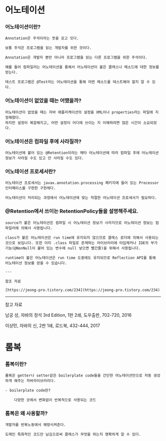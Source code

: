 # 어노테이션
### 어노테이션이란?
    
    Annotation은 주석이라는 뜻을 갖고 잇다.
    
    보통 주석은 프로그램을 읽는 개발자를 위한 것이다.
    
    Annotation은 개발자 뿐만 아니라 프로그램을 읽는 다른 프로그램을 위한 주석이다.
    
    예를 들어 컴파일러는 어노테이션을 통해서 어노테이션이 붙은 클래스나 메소드에 대한 정보를 얻는다.
    
    테스트 프로그램은 @Test라는 어노테이션을 통해 어떤 메소드를 테스트해야 할지 알 수 있다.
    
### 어노테이션이 없었을 때는 어땠을까?
    
    어노테이션이 없었을 때는 자바 애플리케이션의 설정을 XML이나 properties라는 파일에 지정해왔다. 
    하지만 설정이 복잡해지고, 어떤 설정이 어디에 쓰이는 지 이해하려면 많은 시간이 소요되었다. 
    
### 어노테이션은 컴파일 후에 사라질까?
    
    어노테이션에 붙어 있는 @Retention이라는 메타 어노테이션에 따라 컴파일 후에 어노테이션 정보가 사라질 수도 있고 안 사라질 수도 있다.
    
### 어노테이션 프로세서란?
    
    어노테이션 프로세서는 javax.annotation.processing 패키지에 들어 있는 Processor 인터페이스를 구현한 구현체다.
    
    어노테이션이 처리되는 과정에서 어노테이션에 맞는 적절한 어노테이션 프로세서가 필요하다.
    
### @Retention에서 쓰이는 RetentionPolicy들을 설명해주세요.
    
    source가 붙은 어노테이션은 컴파일 시 어노테이션 정보가 사라지므로 어노테이션 정보는 컴파일러에 의해서 사용됩니다.
    
    class가 붙은 어노테이션은 run time에 유지되지 않으므로 클래스 로더에 의해서 사용되는 것으로 보입니다. 또한 이미 .class 파일로 존재하는 라이브러리에 타입체커나 IDE의 부가기능(@NonNull이 붙어 있는 변수에 null 넣으면 빨간줄)을 위해서 사용됩니다.
    
    runtime이 붙은 어노테이션은 run time 도중에도 유지되므로 Reflection API를 통해 어노테이션 정보를 얻을 수 있습니다.  
    
    ---
    
    참조 자료
    
    [https://jeong-pro.tistory.com/234](https://jeong-pro.tistory.com/234)
    

---

참고 자료

남궁 성, 자바의 정석 3rd Edition, 1판 2쇄, 도우출판, 702-720, 2016

이상민, 자바의 신, 2판 1쇄, 로드북, 432-444, 2017

# 롬복
### 롬복이란?
    
    롬복은 getter나 setter같은 boilerplate code들을 간단한 어노테이션만으로 자동 생성하게 해주는 자바라이브러리다.
    
    - boilerplate code란?
        
        다양한 곳에서 변화없이 반복적으로 사용되는 코드
        
### 롬복은 왜 사용할까?
    
    개발자를 반복노동에서 해방시켜준다.
    
    도메인 특화적인 코드만 남김으로써 클래스가 무엇을 하는지 명확하게 알 수 있다.

